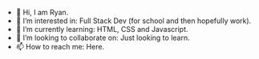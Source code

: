 - 👋 Hi, I am Ryan.
- 👀 I’m interested in: Full Stack Dev (for school and then hopefully work).
- 🌱 I’m currently learning: HTML, CSS and Javascript.
- 💞️ I’m looking to collaborate on: Just looking to learn. 
- 📫 How to reach me: Here.

<!---
PBDtalk/PBDtalk is a ✨ special ✨ repository because its `README.md` (this file) appears on your GitHub profile.
You can click the Preview link to take a look at your changes.
--->
